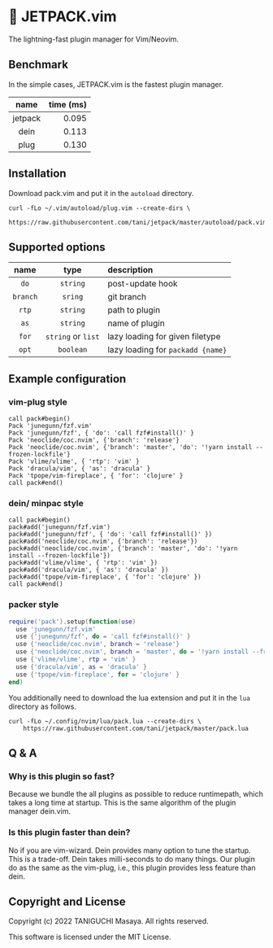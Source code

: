 # 🚀 JETPACK.vim

The lightning-fast plugin manager for Vim/Neovim.

## Benchmark

In the simple cases, JETPACK.vim is the fastest plugin manager.

|  name   | time (ms) |
| :-----: | --------: |
| jetpack |     0.095 |
|  dein   |     0.113 |
|  plug   |     0.130 |

## Installation

Download pack.vim and put it in the `autoload` directory.

```
curl -fLo ~/.vim/autoload/plug.vim --create-dirs \
    https://raw.githubusercontent.com/tani/jetpack/master/autoload/pack.vim
```

## Supported options

|   name   |        type        | description                       |
| :------: | :----------------: | :-------------------------------- |
|   `do`   |      `string`      | post-update hook                  |
| `branch` |      `sring`       | git branch                        |
|  `rtp`   |      `string`      | path to plugin                    |
|   `as`   |      `string`      | name of plugin                    |
|  `for`   | `string` or `list` | lazy loading for given filetype   |
|  `opt`   |     `boolean`      | lazy loading for `packadd {name}` |

## Example configuration

### vim-plug style

```vim
call pack#begin()
Pack 'junegunn/fzf.vim'
Pack 'junegunn/fzf', { 'do': 'call fzf#install()' }
Pack 'neoclide/coc.nvim', {'branch': 'release'}
Pack 'neoclide/coc.nvim', {'branch': 'master', 'do': '!yarn install --frozen-lockfile'}
Pack 'vlime/vlime', { 'rtp': 'vim' }
Pack 'dracula/vim', { 'as': 'dracula' }
Pack 'tpope/vim-fireplace', { 'for': 'clojure' }
call pack#end()
```

### dein/ minpac style

```vim
call pack#begin()
pack#add('junegunn/fzf.vim')
pack#add('junegunn/fzf', { 'do': 'call fzf#install()' })
pack#add('neoclide/coc.nvim', {'branch': 'release'})
pack#add('neoclide/coc.nvim', {'branch': 'master', 'do': '!yarn install --frozen-lockfile'})
pack#add('vlime/vlime', { 'rtp': 'vim' })
pack#add('dracula/vim', { 'as': 'dracula' })
pack#add('tpope/vim-fireplace', { 'for': 'clojure' })
call pack#end()
```

### packer style

```lua
require('pack').setup(function(use)
  use 'junegunn/fzf.vim'
  use {'junegunn/fzf', do = 'call fzf#install()' }
  use {'neoclide/coc.nvim', branch = 'release'}
  use {'neoclide/coc.nvim', branch = 'master', do = '!yarn install --frozen-lockfile'}
  use {'vlime/vlime', rtp = 'vim' }
  use {'dracula/vim', as = 'dracula' }
  use {'tpope/vim-fireplace', for = 'clojure' }
end)
```

You additionally need to download the lua extension and put it in the `lua`
directory as follows.

```
curl -fLo ~/.config/nvim/lua/pack.lua --create-dirs \
    https://raw.githubusercontent.com/tani/jetpack/master/pack.lua
```

## Q & A

### Why is this plugin so fast?

Because we bundle the all plugins as possible to reduce runtimepath, which takes
a long time at startup. This is the same algorithm of the plugin manager
dein.vim.

### Is this plugin faster than dein?

No if you are vim-wizard. Dein provides many option to tune the startup. This is
a trade-off. Dein takes milli-seconds to do many things. Our plugin do as the
same as the vim-plug, i.e., this plugin provides less feature than dein.

## Copyright and License

Copyright (c) 2022 TANIGUCHI Masaya. All rights reserved.

This software is licensed under the MIT License.

